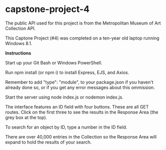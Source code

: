 # capstone-project-4
The public API used for this project is from the Metropolitan Museum of Art Collection API.

This Captone Project (#4) was completed on a ten-year old laptop running Windows 8.1.

**Instructions**

Start up your Git Bash or Windows PowerShell.

Run npm install (or npm i) to install Express, EJS, and Axios.

Remember to add "type": "module", to your package.json if you haven't already done so, or if you get any error messages about this ommission.

Start the server using node index.js or nodemon index.js.

The interface features an ID field with four buttons. These are all GET routes. Click on the first three to see the results in the Response Area (the grey box at the top).

To search for an object by ID, type a number in the ID field.

There are over 40,000 entries in the Collection so the Response Area will expand to hold the results of your search.
